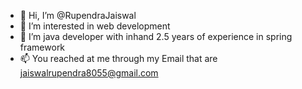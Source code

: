 - 👋 Hi, I’m @RupendraJaiswal
- 👀 I’m interested in web development
- 🌱 I’m java developer with inhand 2.5 years of experience in spring framework 
- 📫 You reached at me through my Email that are jaiswalrupendra8055@gmail.com

<!---
RupendraJaiswal/RupendraJaiswal is a ✨ special ✨ repository because its `README.md` (this file) appears on your GitHub profile.
You can click the Preview link to take a look at your changes.
--->
